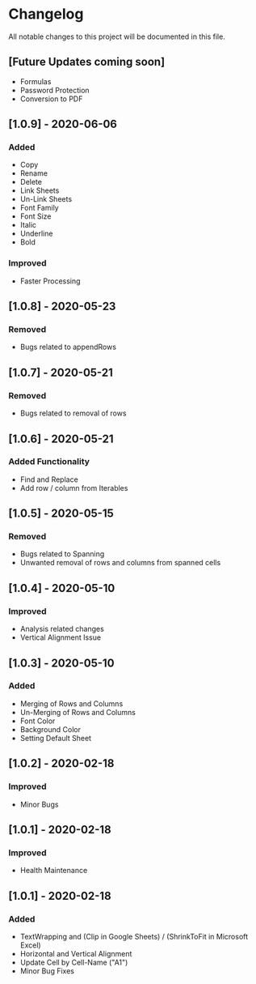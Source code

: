 # Changelog
All notable changes to this project will be documented in this file.

## [Future Updates coming soon]
- Formulas
- Password Protection
- Conversion to PDF

## [1.0.9] - 2020-06-06
### Added
- Copy
- Rename
- Delete
- Link Sheets
- Un-Link Sheets
- Font Family
- Font Size
- Italic
- Underline
- Bold
### Improved
- Faster Processing

## [1.0.8] - 2020-05-23
### Removed
- Bugs related to appendRows

## [1.0.7] - 2020-05-21
### Removed
- Bugs related to removal of rows

## [1.0.6] - 2020-05-21
### Added Functionality
- Find and Replace
- Add row / column from Iterables

## [1.0.5] - 2020-05-15
### Removed
- Bugs related to Spanning
- Unwanted removal of rows and columns from spanned cells

## [1.0.4] - 2020-05-10
### Improved
- Analysis related changes
- Vertical Alignment Issue

## [1.0.3] - 2020-05-10
### Added
- Merging of Rows and Columns
- Un-Merging of Rows and Columns
- Font Color
- Background Color
- Setting Default Sheet

## [1.0.2] - 2020-02-18
### Improved
- Minor Bugs

## [1.0.1] - 2020-02-18
### Improved
- Health Maintenance

## [1.0.1] - 2020-02-18
### Added
- TextWrapping and (Clip in Google Sheets) / (ShrinkToFit in Microsoft Excel)
- Horizontal and Vertical Alignment
- Update Cell by Cell-Name ("A1")
- Minor Bug Fixes